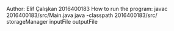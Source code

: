 Author: Elif Çalışkan 2016400183
How to run the program:
javac 2016400183/src/Main.java
java -classpath 2016400183/src/ storageManager inputFile outputFile

